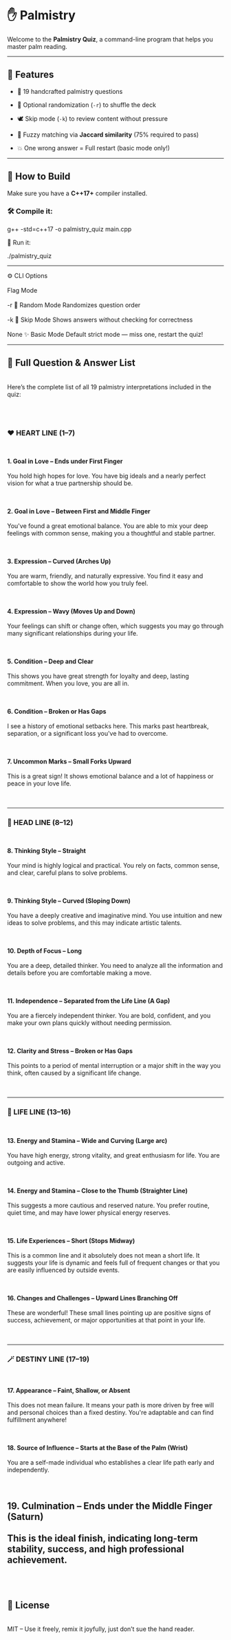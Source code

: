# ✋ Palmistry 

Welcome to the **Palmistry Quiz**, a command-line program that helps you master palm reading.


---

## 🕺 Features
- 🧠 19 handcrafted palmistry questions<br>

- 🔁 Optional randomization (`-r`) to shuffle the deck<br>

- 🕊️ Skip mode (`-k`) to review content without pressure<br>

- 🧮 Fuzzy matching via **Jaccard similarity** (75% required to pass)<br>

- 💥 One wrong answer = Full restart (basic mode only!)

---

## 🔧 How to Build

Make sure you have a **C++17+** compiler installed.

### 🛠️ Compile it:

g++ -std=c++17 -o palmistry_quiz main.cpp

🚀 Run it:

./palmistry_quiz


---

⚙️ CLI Options
<br><br>
Flag	Mode
<br><br>
-r	🎲 Random Mode	Randomizes question order
<br><br>
-k	🧘 Skip Mode	Shows answers without checking for correctness
<br><br>
None  ✨ Basic Mode	Default strict mode — miss one, restart the quiz!



---

## 📖 Full Question & Answer List  
<br>
Here’s the complete list of all 19 palmistry interpretations included in the quiz:

<br><br>

### ❤️ HEART LINE (1–7)  
<br>

**1. Goal in Love – Ends under First Finger**  
<br>
You hold high hopes for love. You have big ideals and a nearly perfect vision for what a true partnership should be.  
<br><br>

**2. Goal in Love – Between First and Middle Finger**  
<br>
You've found a great emotional balance. You are able to mix your deep feelings with common sense, making you a thoughtful and stable partner.  
<br><br>

**3. Expression – Curved (Arches Up)**  
<br>
You are warm, friendly, and naturally expressive. You find it easy and comfortable to show the world how you truly feel.  
<br><br>

**4. Expression – Wavy (Moves Up and Down)**  
<br>
Your feelings can shift or change often, which suggests you may go through many significant relationships during your life.  
<br><br>

**5. Condition – Deep and Clear**  
<br>
This shows you have great strength for loyalty and deep, lasting commitment. When you love, you are all in.  
<br><br>

**6. Condition – Broken or Has Gaps**  
<br>
I see a history of emotional setbacks here. This marks past heartbreak, separation, or a significant loss you've had to overcome.  
<br><br>

**7. Uncommon Marks – Small Forks Upward**  
<br>
This is a great sign! It shows emotional balance and a lot of happiness or peace in your love life.  
<br><br>

---

### 🧠 HEAD LINE (8–12)  
<br>

**8. Thinking Style – Straight**  
<br>
Your mind is highly logical and practical. You rely on facts, common sense, and clear, careful plans to solve problems.  
<br><br>

**9. Thinking Style – Curved (Sloping Down)**  
<br>
You have a deeply creative and imaginative mind. You use intuition and new ideas to solve problems, and this may indicate artistic talents.  
<br><br>

**10. Depth of Focus – Long**  
<br>
You are a deep, detailed thinker. You need to analyze all the information and details before you are comfortable making a move.  
<br><br>

**11. Independence – Separated from the Life Line (A Gap)**  
<br>
You are a fiercely independent thinker. You are bold, confident, and you make your own plans quickly without needing permission.  
<br><br>

**12. Clarity and Stress – Broken or Has Gaps**  
<br>
This points to a period of mental interruption or a major shift in the way you think, often caused by a significant life change.  
<br><br>

---

### 🌿 LIFE LINE (13–16)  
<br>

**13. Energy and Stamina – Wide and Curving (Large arc)**  
<br>
You have high energy, strong vitality, and great enthusiasm for life. You are outgoing and active.  
<br><br>

**14. Energy and Stamina – Close to the Thumb (Straighter Line)**  
<br>
This suggests a more cautious and reserved nature. You prefer routine, quiet time, and may have lower physical energy reserves.  
<br><br>

**15. Life Experiences – Short (Stops Midway)**  
<br>
This is a common line and it absolutely does not mean a short life. It suggests your life is dynamic and feels full of frequent changes or that you are easily influenced by outside events.  
<br><br>

**16. Changes and Challenges – Upward Lines Branching Off**  
<br>
These are wonderful! These small lines pointing up are positive signs of success, achievement, or major opportunities at that point in your life.  
<br><br>

---

### 🪄 DESTINY LINE (17–19)  
<br>

**17. Appearance – Faint, Shallow, or Absent**  
<br>
This does not mean failure. It means your path is more driven by free will and personal choices than a fixed destiny. You're adaptable and can find fulfillment anywhere!  
<br><br>

**18. Source of Influence – Starts at the Base of the Palm (Wrist)**  
<br>
You are a self-made individual who establishes a clear life path early and independently.  
<br><br>

**19. Culmination – Ends under the Middle Finger (Saturn)**  
<br>
This is the ideal finish, indicating long-term stability, success, and high professional achievement.  
<br><br>
---

## 📜 License  
<br>
MIT – Use it freely, remix it joyfully, just don’t sue the hand reader.


